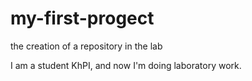 # my-first-progect
the creation of a repository in the lab

I am a student KhPI, and now I'm doing laboratory work.
